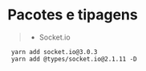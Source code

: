 # Pacotes e tipagens
> * Socket.io
  ```ShellSession
   yarn add socket.io@3.0.3
   yarn add @types/socket.io@2.1.11 -D
  ```
  
